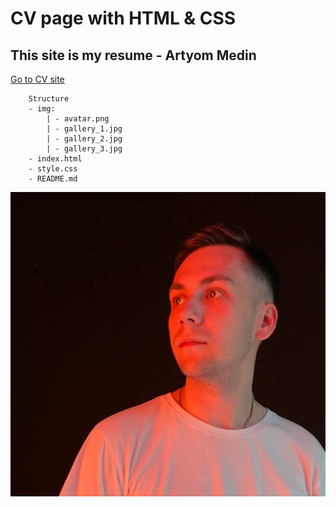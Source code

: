 # CV page with HTML & CSS

## This site is my resume - Artyom Medin

[Go to CV site](https://mistyowl.github.io/cv_page/)

```
    Structure
    - img:
        | - avatar.png
        | - gallery_1.jpg
        | - gallery_2.jpg
        | - gallery_3.jpg
    - index.html
    - style.css
    - README.md
```

![image](img/avatar.png)